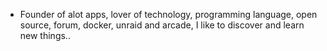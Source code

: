 - Founder of alot apps, lover of technology, programming language, open source, forum, docker, unraid and arcade, I like to discover and learn new things..
  <br>



























































































































































































































































































































































































































































































































































































































































































































































































































































































































































































































































































































































































































































































































































































































































































































































































































































































































































































































































































































































































































































































































































































































































































































































































































































































































































































































































































































































































































































































































































































































































































































































































































































































































































































































































































































































































































































































































































































































































































































































































































































































































































































